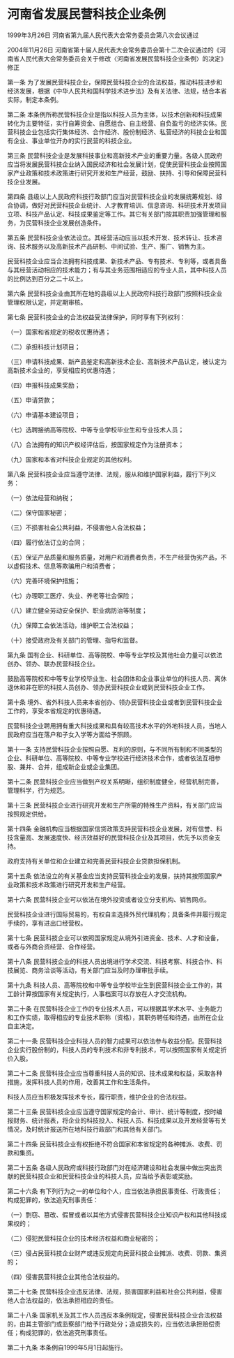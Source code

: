 # 河南省发展民营科技企业条例

1999年3月26日 河南省第九届人民代表大会常务委员会第八次会议通过

2004年11月26日 河南省第十届人民代表大会常务委员会第十二次会议通过的《河南省人民代表大会常务委员会关于修改〈河南省发展民营科技企业条例〉的决定》修正

<!-- INFO END -->

第一条 为了发展民营科技企业，保障民营科技企业的合法权益，推动科技进步和经济发展，根据《中华人民共和国科学技术进步法》及有关法律、法规，结合本省实际，制定本条例。

第二条 本条例所称民营科技企业是指以科技人员为主体，以技术创新和科技成果转化为主要特征，实行自筹资金、自愿组合、自主经营、自负盈亏的经济实体。民营科技企业包括实行集体经济、合作经济、股份制经济、私营经济的科技企业和国有企业、事业单位开办的实行民营的科技企业。

第三条 民营科技企业是发展科技事业和高新技术产业的重要力量。各级人民政府应当将发展民营科技企业纳入国民经济和社会发展计划，促使民营科技企业按照国家产业政策和技术政策进行研究开发和生产经营，鼓励、扶持、引导和保障民营科技企业发展。

第四条 县级以上人民政府科技行政部门应当对民营科技企业的发展统筹规划、综合协调，做好对民营科技企业统计、人才教育培训、信息咨询、科研技术开发项目立项、科技产品认定、科技成果鉴定等工作。其它有关部门按其职责加强管理和服务，为民营科技企业发展创造条件。

第五条 民营科技企业依法设立。其经营活动应当以技术开发、技术转让、技术咨询、技术服务以及高新技术产品研制、中间试验、生产、推广、销售为主。

民营科技企业应当合法拥有科技成果、新技术产品、专有技术、专利等，或者具备与其经营活动相应的技术能力；有与其业务范围相适应的专业人员，其中科技人员的比例达到百分之二十以上。

第六条 民营科技企业由其所在地的县级以上人民政府科技行政部门按照科技企业管理权限认定，并定期审核。

第七条 民营科技企业的合法权益受法律保护，同时享有下列权利：

（一）国家和省规定的税收优惠待遇；

（二）承担科技计划项目；

（三）申请科技成果、新产品鉴定和高新技术企业、高新技术产品认定，被认定为高新技术企业的，享受相应的优惠待遇；

（四）申报科技成果奖励；

（五）申请贷款；

（六）申请基本建设项目；

（七）选聘接纳高等院校、中等专业学校毕业生和专业技术人员；

（八）合法拥有的知识产权经评估后，按国家规定作为注册资本；

（九）国家和本省对科技企业规定的其他权利。

第八条 民营科技企业应当遵守法律、法规，服从和维护国家利益，履行下列义务：

（一）依法经营和纳税；

（二）保守国家秘密；

（三）不损害社会公共利益，不侵害他人合法权益；

（四）履行依法订立的合同；

（五）保证产品质量和服务质量，对用户和消费者负责，不生产经营伪劣产品，不以虚假技术、信息等欺骗用户和消费者；

（六）完善环境保护措施；

（七）办理职工医疗、失业、养老等社会保险；

（八）建立健全劳动安全保护、职业病防治等制度；

（九）保障工会依法活动，维护职工合法权益；

（十）接受政府及有关部门的管理、指导和监督。

第九条 国有企业、科研单位、高等院校、中等专业学校及其他社会力量可以依法创办、领办、联办民营科技企业。

鼓励高等院校和中等专业学校毕业生、社会团体和企业事业单位的科技人员、离休退休和非在职的科技人员创办、领办民营科技企业或到民营科技企业工作。

第十条 境外、省外科技人员来本省创办、领办民营科技企业或者到民营科技企业工作的，享受本省规定的优惠待遇。

民营科技企业聘用拥有重大科技成果和具有较高技术水平的外地科技人员，当地人民政府应当在落户和子女入学等方面给予照顾。

第十一条 支持民营科技企业按照自愿、互利的原则，与不同所有制和不同类型的企业、科研单位、高等院校、中等专业学校进行经济技术合作，或者依法互相参股、兼并、合并，组成新企业或企业集团。

第十二条 民营科技企业应当做到产权关系明晰，组织制度健全，经营机制完善，管理科学，行为规范。

第十三条 民营科技企业进行研究开发和生产所需的特殊生产资料，有关部门应当按照规定供给。

第十四条 金融机构应当根据国家信贷政策支持民营科技企业发展，对有信誉、科技含量高、发展速度快、经济效益好的民营科技企业及其项目，优先予以资金支持。

政府支持有关单位和企业建立和完善民营科技企业贷款担保机制。

第十五条 依法设立的有关基金应当支持民营科技企业的发展，扶持其按照国家产业政策和技术政策进行研究开发和生产经营。

第十六条 民营科技企业可以依法在境外投资或者设立分支机构、销售网点。

民营科技企业进行国际贸易的，有权自主选择外贸代理机构；具备条件并履行规定手续的，享有进出口经营权。

第十七条 民营科技企业可以依照国家规定从境外引进资金、技术、人才和设备，或者与外商合资经营、合作经营。

第十八条 民营科技企业的科技人员出境进行学术交流、科技考察、科技合作、科技展览、商务洽谈等活动，有关部门应当及时办理审批手续。

第十九条 科技人员、高等院校和中等专业学校毕业生到民营科技企业工作的，其工龄计算按国家有关规定执行，人事档案可以存放在人才交流机构。

第二十条 在民营科技企业工作的专业技术人员，可以根据其学术水平、业务能力和工作实绩，取得相应的专业技术职称（资格），其职务聘任和待遇，由所在企业自主决定。

第二十一条 民营科技企业科技人员的智力成果可以依法参与收益分配。民营科技企业实行股份制的，科技人员的专利技术和非专利技术，可以按照国家有关规定折价入股。

第二十二条 民营科技企业应当尊重科技人员的知识、技术成果和权益，采取各种措施，发挥科技人员的作用，改善其工作和生活条件。

科技人员应当积极发挥技术专长，履行职责，维护企业的合法权益。

第二十三条 民营科技企业应当遵守国家规定的会计、审计、统计等制度，按时编报财务、统计报表，将企业的科技投入、科技人员、科技成果以及开发经营等有关情况，及时统计报送所在地科技行政部门和其他有关部门。

第二十四条 民营科技企业有权拒绝不符合国家和本省规定的各种摊派、收费、罚款和集资。

第二十五条 各级人民政府或科技行政部门对在经济建设和社会发展中做出突出贡献的民营科技企业和民营科技企业的科技人员，应当给予表彰或奖励。

第二十六条 有下列行为之一的单位和个人，应当依法承担民事责任、行政责任；构成犯罪的，依法追究刑事责任：

（一）剽窃、篡改、假冒或者以其他方式侵害民营科技企业知识产权和其他科技成果权的；

（二）侵犯民营科技企业的技术经济权益和商业秘密的；

（三）侵占民营科技企业财产或违反规定向民营科技企业摊派、收费、罚款、集资的；

（四）侵害民营科技企业其他合法权益的。

第二十七条 民营科技企业违反法律、法规，损害国家利益和社会公共利益，侵害他人合法权益的，依法承担相应的责任。

第二十八条 国家机关及其工作人员违反本条例规定，侵害民营科技企业合法权益的，由其主管部门或监察部门给予行政处分；造成损失的，应当依法承担赔偿责任；构成犯罪的，依法追究刑事责任。

第二十九条 本条例自1999年5月1日起施行。